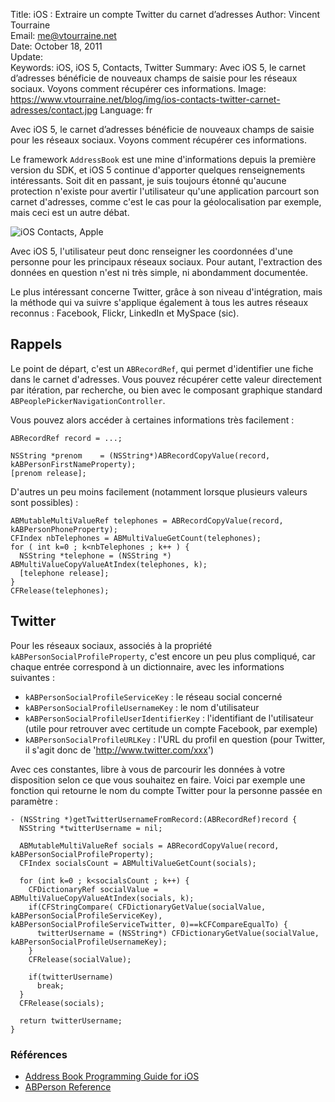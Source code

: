 Title:    iOS : Extraire un compte Twitter du carnet d’adresses
Author:   Vincent Tourraine  
Email:    me@vtourraine.net  
Date:     October 18, 2011  
Update:   
Keywords: iOS, iOS 5, Contacts, Twitter
Summary:  Avec iOS 5, le carnet d’adresses bénéficie de nouveaux champs de saisie pour les réseaux sociaux. Voyons comment récupérer ces informations.
Image:    https://www.vtourraine.net/blog/img/ios-contacts-twitter-carnet-adresses/contact.jpg
Language: fr

Avec iOS 5, le carnet d’adresses bénéficie de nouveaux champs de saisie pour les réseaux sociaux. Voyons comment récupérer ces informations.

Le framework `AddressBook` est une mine d'informations depuis la première version du SDK, et iOS 5 continue d'apporter quelques renseignements intéressants. Soit dit en passant, je suis toujours étonné qu'aucune protection n'existe pour avertir l'utilisateur qu'une application parcourt son carnet d'adresses, comme c'est le cas pour la géolocalisation par exemple, mais ceci est un autre débat.

![iOS Contacts, Apple][Contacts]

Avec iOS 5, l'utilisateur peut donc renseigner les coordonnées d'une personne pour les principaux réseaux sociaux. Pour autant, l'extraction des données en question n'est ni très simple, ni abondamment documentée.

Le plus intéressant concerne Twitter, grâce à son niveau d'intégration, mais la méthode qui va suivre s'applique également à tous les autres réseaux reconnus : Facebook, Flickr, LinkedIn et MySpace (sic). 


## Rappels

Le point de départ, c'est un `ABRecordRef`, qui permet d'identifier une fiche dans le carnet d'adresses. Vous pouvez récupérer cette valeur directement par itération, par recherche, ou bien avec le composant graphique standard `ABPeoplePickerNavigationController`.

Vous pouvez alors accéder à certaines informations très facilement :

``` objc
ABRecordRef record = ...;

NSString *prenom	= (NSString*)ABRecordCopyValue(record, kABPersonFirstNameProperty);
[prenom release];
```

D'autres un peu moins facilement (notamment lorsque plusieurs valeurs sont possibles) :

``` objc
ABMutableMultiValueRef telephones = ABRecordCopyValue(record, kABPersonPhoneProperty);
CFIndex nbTelephones = ABMultiValueGetCount(telephones);
for ( int k=0 ; k<nbTelephones ; k++ ) {
  NSString *telephone = (NSString *) ABMultiValueCopyValueAtIndex(telephones, k);
  [telephone release];
}
CFRelease(telephones);
```

## Twitter

Pour les réseaux sociaux, associés à la propriété `kABPersonSocialProfileProperty`, c'est encore un peu plus compliqué, car chaque entrée correspond à un dictionnaire, avec les informations suivantes :

- `kABPersonSocialProfileServiceKey` : le réseau social concerné
- `kABPersonSocialProfileUsernameKey` : le nom d'utilisateur
- `kABPersonSocialProfileUserIdentifierKey` : l'identifiant de l'utilisateur (utile pour retrouver avec certitude un compte Facebook, par exemple)
- `kABPersonSocialProfileURLKey` : l'URL du profil en question (pour Twitter, il s'agit donc de 'http://www.twitter.com/xxx')

Avec ces constantes, libre à vous de parcourir les données à votre disposition selon ce que vous souhaitez en faire. Voici par exemple une fonction qui retourne le nom du compte Twitter pour la personne passée en paramètre :

``` objc
- (NSString *)getTwitterUsernameFromRecord:(ABRecordRef)record {
  NSString *twitterUsername = nil;

  ABMutableMultiValueRef socials = ABRecordCopyValue(record, kABPersonSocialProfileProperty);
  CFIndex socialsCount = ABMultiValueGetCount(socials);

  for (int k=0 ; k<socialsCount ; k++) {
    CFDictionaryRef socialValue = ABMultiValueCopyValueAtIndex(socials, k);
    if(CFStringCompare( CFDictionaryGetValue(socialValue, kABPersonSocialProfileServiceKey), kABPersonSocialProfileServiceTwitter, 0)==kCFCompareEqualTo) {
      twitterUsername = (NSString*) CFDictionaryGetValue(socialValue, kABPersonSocialProfileUsernameKey);
    }
    CFRelease(socialValue);
	        
    if(twitterUsername)
      break;
  }
  CFRelease(socials);
	    
  return twitterUsername;
}
```

### Références

- [Address Book Programming Guide for iOS](http://developer.apple.com/library/ios/#documentation/ContactData/Conceptual/AddressBookProgrammingGuideforiPhone/Introduction.html)
- [ABPerson Reference](http://developer.apple.com/library/ios/#documentation/AddressBook/Reference/ABPersonRef_iPhoneOS/Reference/reference.html)


[Contacts]: /blog/img/ios-contacts-twitter-carnet-adresses/contact.jpg
